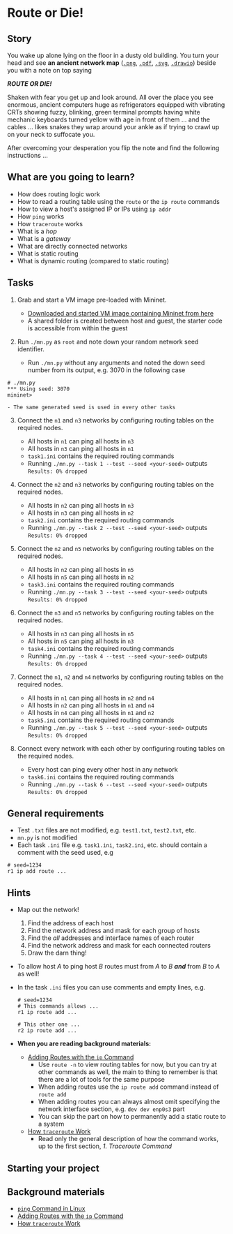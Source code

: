 # Route or Die!

## Story

You wake up alone lying on the floor in a dusty old building.
You turn your head and see **an ancient network map** ([`.png`](media/admin/network.png), [`.pdf`](media/admin/network.pdf), [`.svg`](media/admin/network.svg), [`.drawio`](media/admin/network.drawio))
beside you with a note on top saying

***ROUTE OR DIE!***

Shaken with fear you get up and look around.
All over the place you see enormous, ancient computers huge as refrigerators equipped with
vibrating CRTs showing fuzzy, blinking, green terminal prompts having white mechanic keyboards
turned yellow with age in front of them ... and the cables ... likes snakes they wrap around
your ankle as if trying to crawl up on your neck to suffocate you.

After overcoming your desperation you flip the note and find the following instructions ...

## What are you going to learn?

- How does routing logic work
- How to read a routing table using the `route` or the `ip route` commands
- How to view a host's assigned IP or IPs using `ip addr`
- How `ping` works
- How `traceroute` works
- What is a *hop*
- What is a *gateway*
- What are directly connected networks
- What is static routing
- What is dynamic routing (compared to static routing)

## Tasks

1. Grab and start a VM image pre-loaded with Mininet.
    - [Downloaded and started VM image containing Mininet from here](https://github.com/CodecoolBase/short-admin-vms/releases/latest/download/ubuntu-18.04-mininet.ova)
    - A shared folder is created between host and guest, the starter code is accessible from within the guest

2. Run `./mn.py` as `root` and note down your random network seed identifier.
    - Run `./mn.py` without any arguments and noted the down seed number from its output, e.g. 3070 in the following case

```
# ./mn.py
*** Using seed: 3070
mininet>
```
    - The same generated seed is used in every other tasks

3. Connect the `n1` and `n3` networks by configuring routing tables on the required nodes.
    - All hosts in `n1` can ping all hosts in `n3`
    - All hosts in `n3` can ping all hosts in `n1`
    - `task1.ini` contains the required routing commands
    - Running `./mn.py --task 1 --test --seed <your-seed>` outputs `Results: 0% dropped`

4. Connect the `n2` and `n3` networks by configuring routing tables on the required nodes.
    - All hosts in `n2` can ping all hosts in `n3`
    - All hosts in `n3` can ping all hosts in `n2`
    - `task2.ini` contains the required routing commands
    - Running `./mn.py --task 2 --test --seed <your-seed>` outputs `Results: 0% dropped`

5. Connect the `n2` and `n5` networks by configuring routing tables on the required nodes.
    - All hosts in `n2` can ping all hosts in `n5`
    - All hosts in `n5` can ping all hosts in `n2`
    - `task3.ini` contains the required routing commands
    - Running `./mn.py --task 3 --test --seed <your-seed>` outputs `Results: 0% dropped`

6. Connect the `n3` and `n5` networks by configuring routing tables on the required nodes.
    - All hosts in `n3` can ping all hosts in `n5`
    - All hosts in `n5` can ping all hosts in `n3`
    - `task4.ini` contains the required routing commands
    - Running `./mn.py --task 4 --test --seed <your-seed>` outputs `Results: 0% dropped`

7. Connect the `n1`, `n2` and `n4` networks by configuring routing tables on the required nodes.
    - All hosts in `n1` can ping all hosts in `n2` and `n4`
    - All hosts in `n2` can ping all hosts in `n1` and `n4`
    - All hosts in `n4` can ping all hosts in `n1` and `n2`
    - `task5.ini` contains the required routing commands
    - Running `./mn.py --task 5 --test --seed <your-seed>` outputs `Results: 0% dropped`

8. Connect every network with each other by configuring routing tables on the required nodes.
    - Every host can ping every other host in any network
    - `task6.ini` contains the required routing commands
    - Running `./mn.py --task 6 --test --seed <your-seed>` outputs `Results: 0% dropped`

## General requirements

- Test `.txt` files are not modified, e.g. `test1.txt`, `test2.txt`, etc.
- `mn.py` is not modified
- Each task `.ini` file e.g. `task1.ini`, `task2.ini`, etc. should contain a comment with the seed used, e.g

```
# seed=1234
r1 ip add route ...
```

## Hints

- Map out the network!
  1. Find the address of each host
  1. Find the network address and mask for each group of hosts
  1. Find the _all_ addresses and interface names of each router
  1. Find the network address and mask for each connected routers
  1. Draw the darn thing!
- To allow host _A_ to ping host _B_ routes must from _A_ to _B_ **_and_** from _B_ to _A_ as well!
- In the task `.ini` files you can use comments and empty lines, e.g.

  ```text
  # seed=1234
  # This commands allows ...
  r1 ip route add ...

  # This other one ...
  r2 ip route add ...
  ```

- **When you are reading background materials:**
  - [Adding Routes with the `ip` Command](https://www.linuxtechi.com/add-delete-static-route-linux-ip-command/)
    - Use `route -n` to view routing tables for now, but you can try at other commands as well, the main to thing to remember is that there are a lot of tools for the same purpose
    - When adding routes use the `ip route add` command instead of `route add`
    - When adding routes you can always almost omit specifying the network interface section, e.g. `dev dev enp0s3` part
    - You can skip the part on how to permanently add a static route to a system
  - [How `traceroute` Work](https://networklessons.com/cisco/ccna-routing-switching-icnd1-100-105/traceroute)
    - Read only the general description of how the command works, up to the first section, _1. Traceroute Command_

## Starting your project



## Background materials

- <i class="far fa-exclamation"></i> [`ping` Command in Linux](https://linuxize.com/post/linux-ping-command)
- <i class="far fa-exclamation"></i> [Adding Routes with the `ip` Command](https://www.linuxtechi.com/add-delete-static-route-linux-ip-command/)
- [How `traceroute` Work](https://networklessons.com/cisco/ccna-routing-switching-icnd1-100-105/traceroute)
